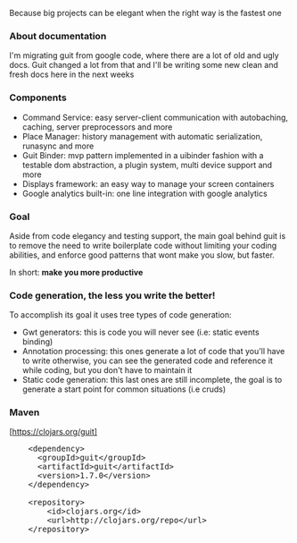 Because big projects can be elegant when the right way is the fastest one

### About documentation

I'm migrating guit from google code, where there are a lot of old and ugly docs. Guit changed a lot from that and I'll be writing some new clean and fresh docs here in the next weeks

### Components

 * Command Service: easy server-client communication with autobaching, caching, server preprocessors and more
 * Place Manager: history management with automatic serialization, runasync and more
 * Guit Binder: mvp pattern implemented in a uibinder fashion with a testable dom abstraction, a plugin system, multi device support and more
 * Displays framework: an easy way to manage your screen containers
 * Google analytics built-in: one line integration with google analytics

### Goal

Aside from code elegancy and testing support, the main goal behind guit is to remove the need to write boilerplate code without limiting your coding abilities, and enforce good patterns that wont make you slow, but faster.

In short: **make you more productive**

### Code generation, the less you write the better!

To accomplish its goal it uses tree types of code generation:

 * Gwt generators: this is code you will never see (i.e: static events binding)
 * Annotation processing: this ones generate a lot of code that you'll have to write otherwise, you can see the generated code and reference it while coding, but you don't have to maintain it
 * Static code generation: this last ones are still incomplete, the goal is to generate a start point for common situations (i.e cruds)

### Maven 

[https://clojars.org/guit]
<pre>
	&lt;dependency&gt;
	  &lt;groupId&gt;guit&lt;/groupId&gt;
	  &lt;artifactId&gt;guit&lt;/artifactId&gt;
	  &lt;version&gt;1.7.0&lt;/version&gt;
	&lt;/dependency&gt;
	
	&lt;repository&gt;
		&lt;id&gt;clojars.org&lt;/id&gt;
		&lt;url&gt;http://clojars.org/repo&lt;/url&gt;
	&lt;/repository&gt;
</pre>